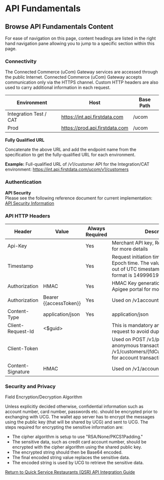 # API Fundamentals

## Browse API Fundamentals Content
For ease of navigation on this page, content headings are listed in the right hand navigation pane allowing you to jump to a specific section within this page.

### Connectivity

The Connected Commerce (uCom) Gateway services are accessed through the public Internet. Connected Commerce (uCom) Gateway accepts communication only via the HTTPS channel. Custom HTTP headers are also used to carry additional information in each request.

| Environment            | Host                           | Base Path |
|------------------------|--------------------------------|-----------|
| Integration Test / CAT | https://int.api.firstdata.com  | /ucom     |
| Prod                   | https://prod.api.firstdata.com | /ucom     |

**Fully Qualified URL**

Concatenate the above URL and add the endpoint name from the specification to get the fully-qualified URL for each environment.

**Example:** Full-qualified URL of /v1/customer API for the Integration/CAT environment: https://int.api.firstdata.com/ucom/v1/customers

### Authentication

**API Security**  
Please see the following reference document for current implementation:
<a href="../docs/?path=docs/documentation/APISecurity.md">API Security Information</a>
<!--[API Security File GL Link](APISecurity.md)-->
<!-- <a href="docs/documentation/APISecurity.md">API Security Guides</a> -->
<!--[https://firstdatanp-ucomgateway.apigee.io/get-started/api-security](https://firstdatanp-ucomgateway.apigee.io/get-started/api-security)-->

### API HTTP Headers

| Header            | Value                  | Always Required | Description                                                                                         |
|-------------------|------------------------|-----------------|---------------------------------------------------------------------------------------------------------------------------------------------------------------------|
| Api-Key            | <apiKey>               | Yes            | Merchant API key, Refer Apigee portal for more details                                              |
| Timestamp          | <timestamp>            | Yes            | Request initiation timestamp, expecting Epoch time. The value must generate out of UTC timestamp. Sample value format is 1499961987232          |
|Authorization       | HMAC <signature>       | Yes            | HMAC Key generation, please refer Apigee portal for more details                                    |
| Authorization      | Bearer {{accessToken}} | Yes            | Used on /v1account-tokens                                                                           |
| Content-Type       | application/json       | Yes            | application/json                                                                                    |
| Client-Request-Id  | <$guid>                |                | This is mandatory and unique for post request to avoid duplicate entry                              |
| Client-Token       | <accessToken>          |                | Used on POST /v1/payments/sales for anonymous transactions and /v1/customers/{fdCustomerId}/accounts for account transactions                      |
| Content-Signature  | HMAC <signature>       |                | Used on /v1/account-tokens                                                                          |

### Security and Privacy
  Field Encryption/Decryption Algorithm

Unless explicitly decided otherwise, confidential information such as account number, card number, passwords etc. should be encrypted prior to exchanging with UCG. The wallet app server has to encrypt the messages using the public key (that will be shared by UCG) and sent to UCG. The steps required for encrypting the sensitive information are:

 - The cipher algorithm is setup to use "RSA/None/PKCS1Padding."
 - The sensitive data, such as credit card account number, should be
   encrypted with the cipher algorithm using the shared public key.
 - The encrypted string should then be Base64 encoded.
 - The final encoded string value  replaces the sensitive data.
 - The encoded string is used by UCG to retrieve the sensitive data.

[Return to Quick Service Restaurants (QSR) API Integration Guide](../docs/?path=/docs/documentation/IG_QSR.md)
